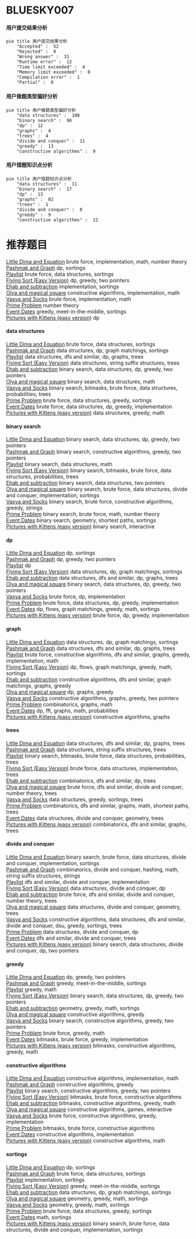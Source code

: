 # BLUESKY007
<!-- tabs:start -->
#### **用户提交结果分析**

```mermaid
pie title 用户提交结果分析
    "Accepted" :  52
    "Rejected" :  0
    "Wrong answer" :  31
    "Runtime error" :  12
    "Time limit exceeded" :  4
    "Memory limit exceeded" :  0
    "Compilation error" :  1
    "Partial" :  0
```
#### **用户做题类型偏好分析**

```mermaid
pie title 用户做题类型偏好分析
    "data structures" :  108
    "binary search" :  98
    "dp" :  12
    "graphs" :  4
    "trees" :  4
    "divide and conquer" :  11
    "greedy" :  13
    "constructive algorithms" :  9
```
#### **用户错题知识点分析**

```mermaid
pie title 用户错题知识点分析
    "data structures" :  11
    "binary search" :  17
    "dp" :  13
    "graphs" :  02
    "trees" :  1
    "divide and conquer" :  0
    "greedy" :  9
    "constructive algorithms" :  12
```
<!-- tabs:end -->
# 推荐题目
[Little Dima and Equation](http://codeforces.com/problemset/problem/460/B)		brute force,
                        implementation,
                        math,
                        number theory		  
[Pashmak and Graph](http://codeforces.com/problemset/problem/459/E)		dp,
                        sortings		  
[Playlist](http://codeforces.com/problemset/problem/1140/C)		brute force,
                        data structures,
                        sortings		  
[Flying Sort (Easy Version)](http://codeforces.com/problemset/problem/1367/F1)		dp,
                        greedy,
                        two pointers		  
[Ehab and subtraction](http://codeforces.com/problemset/problem/1088/B)		implementation,
                        sortings		  
[Olya and magical square](http://codeforces.com/problemset/problem/1080/D)		constructive algorithms,
                        implementation,
                        math		  
[Vasya and Socks](http://codeforces.com/problemset/problem/460/A)		brute force,
                        implementation,
                        math		  
[Prime Problem](http://codeforces.com/problemset/problem/45/G)		number theory		  
[Event Dates](http://codeforces.com/problemset/problem/45/D)		greedy,
                        meet-in-the-middle,
                        sortings		  
[Pictures with Kittens (easy version)](http://codeforces.com/problemset/problem/1077/F1)		dp		  
<!-- tabs:start -->
#### **data structures**
[Little Dima and Equation](http://codeforces.com/problemset/problem/1140/C)		brute force,
                        data structures,
                        sortings		  
[Pashmak and Graph](http://codeforces.com/problemset/problem/1389/F)		data structures,
                        dp,
                        graph matchings,
                        sortings		  
[Playlist](http://codeforces.com/problemset/problem/231/E)		data structures,
                        dfs and similar,
                        dp,
                        graphs,
                        trees		  
[Flying Sort (Easy Version)](https://codeforces.com/contest/1483/problem/F)		data structures,
                        string suffix structures,
                        trees		  
[Ehab and subtraction](http://codeforces.com/problemset/problem/1492/C)		binary search,
                        data structures,
                        dp,
                        greedy,
                        two pointers		  
[Olya and magical square](http://codeforces.com/problemset/problem/1490/G)		binary search,
                        data structures,
                        math		  
[Vasya and Socks](http://codeforces.com/problemset/problem/1479/D)		binary search,
                        bitmasks,
                        brute force,
                        data structures,
                        probabilities,
                        trees		  
[Prime Problem](http://codeforces.com/problemset/problem/1497/A)		brute force,
                        data structures,
                        greedy,
                        sortings		  
[Event Dates](http://codeforces.com/problemset/problem/1491/C)		brute force,
                        data structures,
                        dp,
                        greedy,
                        implementation		  
[Pictures with Kittens (easy version)](http://codeforces.com/problemset/problem/1492/B)		data structures,
                        greedy,
                        math		  
#### **binary search**
[Little Dima and Equation](http://codeforces.com/problemset/problem/1492/C)		binary search,
                        data structures,
                        dp,
                        greedy,
                        two pointers		  
[Pashmak and Graph](http://codeforces.com/problemset/problem/1463/D)		binary search,
                        constructive algorithms,
                        greedy,
                        two pointers		  
[Playlist](http://codeforces.com/problemset/problem/1490/G)		binary search,
                        data structures,
                        math		  
[Flying Sort (Easy Version)](http://codeforces.com/problemset/problem/1479/D)		binary search,
                        bitmasks,
                        brute force,
                        data structures,
                        probabilities,
                        trees		  
[Ehab and subtraction](http://codeforces.com/problemset/problem/1436/E)		binary search,
                        data structures,
                        two pointers		  
[Olya and magical square](http://codeforces.com/problemset/problem/1461/D)		binary search,
                        brute force,
                        data structures,
                        divide and conquer,
                        implementation,
                        sortings		  
[Vasya and Socks](http://codeforces.com/problemset/problem/1493/C)		binary search,
                        brute force,
                        constructive algorithms,
                        greedy,
                        strings		  
[Prime Problem](http://codeforces.com/problemset/problem/1487/D)		binary search,
                        brute force,
                        math,
                        number theory		  
[Event Dates](http://codeforces.com/problemset/problem/1486/B)		binary search,
                        geometry,
                        shortest paths,
                        sortings		  
[Pictures with Kittens (easy version)](http://codeforces.com/problemset/problem/1486/C1)		binary search,
                        interactive		  
#### **dp**
[Little Dima and Equation](http://codeforces.com/problemset/problem/459/E)		dp,
                        sortings		  
[Pashmak and Graph](http://codeforces.com/problemset/problem/1367/F1)		dp,
                        greedy,
                        two pointers		  
[Playlist](http://codeforces.com/problemset/problem/1077/F1)		dp		  
[Flying Sort (Easy Version)](http://codeforces.com/problemset/problem/1389/F)		data structures,
                        dp,
                        graph matchings,
                        sortings		  
[Ehab and subtraction](http://codeforces.com/problemset/problem/231/E)		data structures,
                        dfs and similar,
                        dp,
                        graphs,
                        trees		  
[Olya and magical square](http://codeforces.com/problemset/problem/1492/C)		binary search,
                        data structures,
                        dp,
                        greedy,
                        two pointers		  
[Vasya and Socks](https://codeforces.com/contest/1457/problem/C)		brute force,
                        dp,
                        implementation		  
[Prime Problem](http://codeforces.com/problemset/problem/1491/C)		brute force,
                        data structures,
                        dp,
                        greedy,
                        implementation		  
[Event Dates](http://codeforces.com/problemset/problem/1437/C)		dp,
                        flows,
                        graph matchings,
                        greedy,
                        math,
                        sortings		  
[Pictures with Kittens (easy version)](http://codeforces.com/problemset/problem/1499/B)		brute force,
                        dp,
                        greedy,
                        implementation		  
#### **graph**
[Little Dima and Equation](http://codeforces.com/problemset/problem/1389/F)		data structures,
                        dp,
                        graph matchings,
                        sortings		  
[Pashmak and Graph](http://codeforces.com/problemset/problem/231/E)		data structures,
                        dfs and similar,
                        dp,
                        graphs,
                        trees		  
[Playlist](http://codeforces.com/problemset/problem/1487/C)		brute force,
                        constructive algorithms,
                        dfs and similar,
                        graphs,
                        greedy,
                        implementation,
                        math		  
[Flying Sort (Easy Version)](http://codeforces.com/problemset/problem/1437/C)		dp,
                        flows,
                        graph matchings,
                        greedy,
                        math,
                        sortings		  
[Ehab and subtraction](http://codeforces.com/problemset/problem/1470/D)		constructive algorithms,
                        dfs and similar,
                        graph matchings,
                        graphs,
                        greedy		  
[Olya and magical square](http://codeforces.com/problemset/problem/1476/C)		dp,
                        graphs,
                        greedy		  
[Vasya and Socks](http://codeforces.com/problemset/problem/1304/D)		constructive algorithms,
                        graphs,
                        greedy,
                        two pointers		  
[Prime Problem](http://codeforces.com/problemset/problem/1475/C)		combinatorics,
                        graphs,
                        math		  
[Event Dates](http://codeforces.com/problemset/problem/553/E)		dp,
                        fft,
                        graphs,
                        math,
                        probabilities		  
[Pictures with Kittens (easy version)](http://codeforces.com/problemset/problem/1495/C)		constructive algorithms,
                        graphs		  
#### **trees**
[Little Dima and Equation](http://codeforces.com/problemset/problem/231/E)		data structures,
                        dfs and similar,
                        dp,
                        graphs,
                        trees		  
[Pashmak and Graph](https://codeforces.com/contest/1483/problem/F)		data structures,
                        string suffix structures,
                        trees		  
[Playlist](http://codeforces.com/problemset/problem/1479/D)		binary search,
                        bitmasks,
                        brute force,
                        data structures,
                        probabilities,
                        trees		  
[Flying Sort (Easy Version)](http://codeforces.com/problemset/problem/1511/C)		brute force,
                        data structures,
                        implementation,
                        trees		  
[Ehab and subtraction](http://codeforces.com/problemset/problem/1499/F)		combinatorics,
                        dfs and similar,
                        dp,
                        trees		  
[Olya and magical square](http://codeforces.com/problemset/problem/1491/E)		brute force,
                        dfs and similar,
                        divide and conquer,
                        number theory,
                        trees		  
[Vasya and Socks](http://codeforces.com/problemset/problem/1466/D)		data structures,
                        greedy,
                        sortings,
                        trees		  
[Prime Problem](http://codeforces.com/problemset/problem/1495/D)		combinatorics,
                        dfs and similar,
                        graphs,
                        math,
                        shortest paths,
                        trees		  
[Event Dates](http://codeforces.com/problemset/problem/1303/G)		data structures,
                        divide and conquer,
                        geometry,
                        trees		  
[Pictures with Kittens (easy version)](http://codeforces.com/problemset/problem/1454/E)		combinatorics,
                        dfs and similar,
                        graphs,
                        trees		  
#### **divide and conquer**
[Little Dima and Equation](http://codeforces.com/problemset/problem/1461/D)		binary search,
                        brute force,
                        data structures,
                        divide and conquer,
                        implementation,
                        sortings		  
[Pashmak and Graph](http://codeforces.com/problemset/problem/1466/G)		combinatorics,
                        divide and conquer,
                        hashing,
                        math,
                        string suffix structures,
                        strings		  
[Playlist](http://codeforces.com/problemset/problem/1490/D)		dfs and similar,
                        divide and conquer,
                        implementation		  
[Flying Sort (Easy Version)](https://codeforces.com/contest/1483/problem/C)		data structures,
                        divide and conquer,
                        dp		  
[Ehab and subtraction](http://codeforces.com/problemset/problem/1491/E)		brute force,
                        dfs and similar,
                        divide and conquer,
                        number theory,
                        trees		  
[Olya and magical square](http://codeforces.com/problemset/problem/1303/G)		data structures,
                        divide and conquer,
                        geometry,
                        trees		  
[Vasya and Socks](http://codeforces.com/problemset/problem/1494/D)		constructive algorithms,
                        data structures,
                        dfs and similar,
                        divide and conquer,
                        dsu,
                        greedy,
                        sortings,
                        trees		  
[Prime Problem](http://codeforces.com/problemset/problem/1482/E)		data structures,
                        divide and conquer,
                        dp		  
[Event Dates](http://codeforces.com/problemset/problem/566/C)		dfs and similar,
                        divide and conquer,
                        trees		  
[Pictures with Kittens (easy version)](http://codeforces.com/problemset/problem/1428/F)		binary search,
                        data structures,
                        divide and conquer,
                        dp,
                        two pointers		  
#### **greedy**
[Little Dima and Equation](http://codeforces.com/problemset/problem/1367/F1)		dp,
                        greedy,
                        two pointers		  
[Pashmak and Graph](http://codeforces.com/problemset/problem/45/D)		greedy,
                        meet-in-the-middle,
                        sortings		  
[Playlist](http://codeforces.com/problemset/problem/1388/B)		greedy,
                        math		  
[Flying Sort (Easy Version)](http://codeforces.com/problemset/problem/1492/C)		binary search,
                        data structures,
                        dp,
                        greedy,
                        two pointers		  
[Ehab and subtraction](https://codeforces.com/contest/1496/problem/C)		geometry,
                        greedy,
                        math,
                        sortings		  
[Olya and magical square](http://codeforces.com/problemset/problem/1493/A)		constructive algorithms,
                        greedy		  
[Vasya and Socks](http://codeforces.com/problemset/problem/1463/D)		binary search,
                        constructive algorithms,
                        greedy,
                        two pointers		  
[Prime Problem](http://codeforces.com/problemset/problem/1462/C)		brute force,
                        greedy,
                        math		  
[Event Dates](http://codeforces.com/problemset/problem/1494/B)		bitmasks,
                        brute force,
                        greedy,
                        implementation		  
[Pictures with Kittens (easy version)](http://codeforces.com/problemset/problem/1492/D)		bitmasks,
                        constructive algorithms,
                        greedy,
                        math		  
#### **constructive algorithms**
[Little Dima and Equation](http://codeforces.com/problemset/problem/1080/D)		constructive algorithms,
                        implementation,
                        math		  
[Pashmak and Graph](http://codeforces.com/problemset/problem/1493/A)		constructive algorithms,
                        greedy		  
[Playlist](http://codeforces.com/problemset/problem/1463/D)		binary search,
                        constructive algorithms,
                        greedy,
                        two pointers		  
[Flying Sort (Easy Version)](https://codeforces.com/contest/1456/problem/B)		bitmasks,
                        brute force,
                        constructive algorithms		  
[Ehab and subtraction](http://codeforces.com/problemset/problem/1492/D)		bitmasks,
                        constructive algorithms,
                        greedy,
                        math		  
[Olya and magical square](https://codeforces.com/contest/1504/problem/D)		constructive algorithms,
                        games,
                        interactive		  
[Vasya and Socks](https://codeforces.com/contest/1483/problem/A)		brute force,
                        constructive algorithms,
                        greedy,
                        implementation		  
[Prime Problem](https://codeforces.com/contest/1457/problem/D)		bitmasks,
                        brute force,
                        constructive algorithms		  
[Event Dates](http://codeforces.com/problemset/problem/1513/A)		constructive algorithms,
                        implementation		  
[Pictures with Kittens (easy version)](http://codeforces.com/problemset/problem/1473/C)		constructive algorithms,
                        math		  
#### **sortings**
[Little Dima and Equation](http://codeforces.com/problemset/problem/459/E)		dp,
                        sortings		  
[Pashmak and Graph](http://codeforces.com/problemset/problem/1140/C)		brute force,
                        data structures,
                        sortings		  
[Playlist](http://codeforces.com/problemset/problem/1088/B)		implementation,
                        sortings		  
[Flying Sort (Easy Version)](http://codeforces.com/problemset/problem/45/D)		greedy,
                        meet-in-the-middle,
                        sortings		  
[Ehab and subtraction](http://codeforces.com/problemset/problem/1389/F)		data structures,
                        dp,
                        graph matchings,
                        sortings		  
[Olya and magical square](https://codeforces.com/contest/1496/problem/C)		geometry,
                        greedy,
                        math,
                        sortings		  
[Vasya and Socks](http://codeforces.com/problemset/problem/1495/A)		geometry,
                        greedy,
                        math,
                        sortings		  
[Prime Problem](http://codeforces.com/problemset/problem/1497/A)		brute force,
                        data structures,
                        greedy,
                        sortings		  
[Event Dates](http://codeforces.com/problemset/problem/1427/A)		math,
                        sortings		  
[Pictures with Kittens (easy version)](http://codeforces.com/problemset/problem/1461/D)		binary search,
                        brute force,
                        data structures,
                        divide and conquer,
                        implementation,
                        sortings		  
<!-- tabs:end -->
